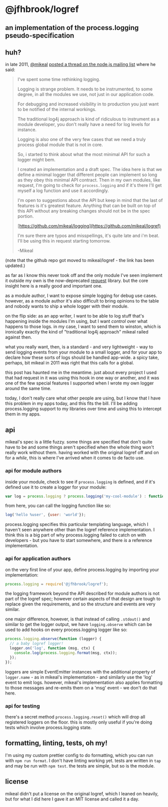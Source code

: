 # @jfhbrook/logref

## an implementation of the process.logging pseudo-specification

## huh?

in late 2011, [@mikeal](https://twitter.com/mikeal)
[posted a thread on the node.js mailing list](https://groups.google.com/g/nodejs/c/2NcBM7eXD94/m/jnk5nXkcG5YJ)
where he said:

> I've spent some time rethinking logging.
>
> Logging is strange problem. It needs to be instrumented, to some degree, in all the modules we use, not just in our application code.
>
> For debugging and increased visibility in to production you just want to be notified of the internal workings.
>
> The traditional log4j approach is kind of ridiculous to instrument as a module developer, you don't really have a need for log levels for instance.
>
> Logging is also one of the very few cases that we need a truly process global module that is not in core.
>
> So, i started to think about what the most minimal API for such a logger might bem.
>
> I created an implementation and a draft spec. The idea here is that we define a minimal logger that different people can implement so long as they obey this minimal API contract. Then in my own modules, like request, I'm going to check for `process.logging` and if it's there I'll get myself a log function and use it accordingly.
>
> I'm open to suggestions about the API but keep in mind that the last of features is it's greatest feature. Anything that can be built on top of this API without any breaking changes should not be in the spec portion.
>
> [https://github.com/mikeal/logging](https://github.com/mikeal/logref)
>
> I'm sure there are typos and misspellings, it's quite late and i'm beat. I'll be using this in request starting tomorrow.
>
> -Mikeal

(note that the github repo got moved to mikeal/logref - the link has been
updated.)

as far as I know this never took off and the only module I've seen implement it
outside my own is the now-deprecated [request](https://npm.im/request)
library. but the core insight here is a really good and important one.

as a module author, I want to expose simple logging for debug use cases.
however, as a module author it's also difficult to bring opinions to the
table and nobody wants to ship a whole logger with their module.

on the flip side: as an app writer, I want to be able to log stuff that's
happening inside the modules I'm using, but I want _control_ over what happens
to those logs. in my case, I want to send them to winston, which is ironically
exactly the kind of "traditional log4j approach" mikeal railed against then.

what you really want, then, is a standard - and very lightweight - way to
send logging events from your module to a small logger, and for your app to
declare how these sorts of logs should be handled app-wide. a spicy take,
perhaps, bit mikeal in 2011 was right that this calls for a global.

this post has haunted me in the meantime. just about every project I used
that had request in it was using this hook in one way or another, and it was
one of the few special features I supported when I wrote my own logger around
the same time.

today, I don't really care what other people are using, but I know that I have
this problem in my apps today, and this fits the bill. I'll be adding
process.logging support to my libraries over time and using this to intercept
them in my apps.

## api

mikeal's spec is a little fuzzy. some things are specified that don't quite
have to be and some things aren't specified when the whole thing won't really
work without them. having worked with the original logref off and on for a
_while_, this is where I've arrived when it comes to de facto use.

### api for module authors

inside your module, check to see if `process.logging` is defined, and if
it's defined use it to create a logger for your module:

```js
var log = process.logging ? process.logging('my-cool-module') : function () {};
```

from here, you can call the logging function like so:

```js
log('hello %user', {user: 'world'});
```

process.logging specifies this particular templating language, which I haven't
seen anywhere other than the logref reference implementation. I think this is a
big part of why process.logging failed to catch on with developers - but you
have to start somewhere, and there _is_ a reference implementation.

### api for application authors

on the very first line of your app, define process.logging by importing your
implementation:

```js
process.logging = require('@jfhbrook/logref');
```

the logging framework beyond the API described for module authors is not part
of the logref spec; however certain aspects of that design are tough to
replace given the requirements, and so the structure and events are very
similar.

one major difference, however, is that instead of calling `.stdout()` and
similar to get the logger output, we have `logging.observe` which can be
used to add hooks on every process.logging logger like so:

```js
process.logging.observe(function (logger) {
  // a baby logref logger!
  logger.on('log', function (msg, ctx) {
    console.log(process.logging.format(msg, ctx));
  });
});
```

loggers are simple EventEmitter instances with the additional property of
`logger.name` - as in mikeal's implementation - and similarly use the 'log'
event to emit logs. however, mikeal's implementation also applies formatting to
those messages and re-emits them on a 'msg' event - we don't do that here.

### api for testing

there's a secret method `process.logging.reset()` which will drop all
registered loggers on the floor. this is mostly only useful if you're doing
tests which involve process.logging state.

## formatting, linting, tests, oh my!

I'm using my custom prettier config to do formatting, which you can run
with `npm run format`. I don't have linting working yet. tests are written
in `tap` and may be run with `npm test`. the tests are simple, but so is the
module.

## license

mikeal didn't put a license on the original logref, which I leaned on heavily,
but for what I did here I gave it an MIT license and called it a day.
